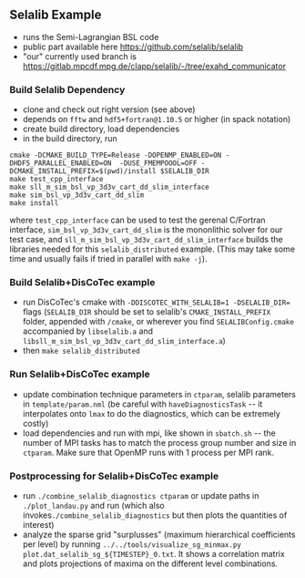 ## Selalib Example

* runs the Semi-Lagrangian BSL code
* public part available here https://github.com/selalib/selalib
* "our" currently used branch is https://gitlab.mpcdf.mpg.de/clapp/selalib/-/tree/exahd_communicator

### Build Selalib Dependency
* clone and check out right version (see above)
* depends on `fftw` and `hdf5+fortran@1.10.5` or higher (in spack notation)
* create build directory, load dependencies
* in the build directory, run
```
cmake -DCMAKE_BUILD_TYPE=Release -DOPENMP_ENABLED=ON -DHDF5_PARALLEL_ENABLED=ON  -DUSE_FMEMPOOOL=OFF -DCMAKE_INSTALL_PREFIX=$(pwd)/install $SELALIB_DIR
make test_cpp_interface
make sll_m_sim_bsl_vp_3d3v_cart_dd_slim_interface
make sim_bsl_vp_3d3v_cart_dd_slim
make install
```
where `test_cpp_interface` can be used to test the gerenal C/Fortran interface, `sim_bsl_vp_3d3v_cart_dd_slim` is the mononlithic solver for our test case, and `sll_m_sim_bsl_vp_3d3v_cart_dd_slim_interface` builds the libraries needed for this `selalib_distributed` example. (This may take some time and usually fails if tried in parallel with `make -j`).


### Build Selalib+DisCoTec example
* run DisCoTec's cmake with `-DDISCOTEC_WITH_SELALIB=1 -DSELALIB_DIR=` flags (`SELALIB_DIR` should be set to selalib's `CMAKE_INSTALL_PREFIX` folder, appended with `/cmake`, or wherever you find `SELALIBConfig.cmake` accompanied by `libselalib.a` and `libsll_m_sim_bsl_vp_3d3v_cart_dd_slim_interface.a`)
* then `make selalib_distributed`

### Run Selalib+DisCoTec example
* update combination technique parameters in `ctparam`, selalib parameters in `template/param.nml` (be careful with `haveDiagnosticsTask` -- it interpolates onto `lmax` to do the diagnostics, which can be extremely costly)
* load dependencies and run with mpi, like shown in `sbatch.sh` -- the number of MPI tasks has to match the process group number and size in `ctparam`. Make sure that OpenMP runs with 1 process per MPI rank.

### Postprocessing for Selalib+DisCoTec example
* run `./combine_selalib_diagnostics ctparam` or update paths in `./plot_landau.py` and run (which also invokes`./combine_selalib_diagnostics` but then plots the quantities of interest)
* analyze the sparse grid "surplusses" (maximum hierarchical coefficients per level) by running `../../tools/visualize_sg_minmax.py plot.dat_selalib_sg_${TIMESTEP}_0.txt`. It shows a correlation matrix and plots projections of maxima on the different level combinations.